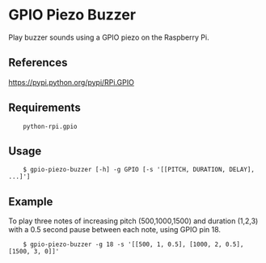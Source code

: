# GPIO Piezo Buzzer

Play buzzer sounds using a GPIO piezo on the Raspberry Pi.

## References

<https://pypi.python.org/pypi/RPi.GPIO>

## Requirements
        python-rpi.gpio

## Usage
        $ gpio-piezo-buzzer [-h] -g GPIO [-s '[[PITCH, DURATION, DELAY], ...]']

## Example
To play three notes of increasing pitch (500,1000,1500) and duration (1,2,3) with a 0.5 second pause between each note, using GPIO pin 18.

        $ gpio-piezo-buzzer -g 18 -s '[[500, 1, 0.5], [1000, 2, 0.5], [1500, 3, 0]]'